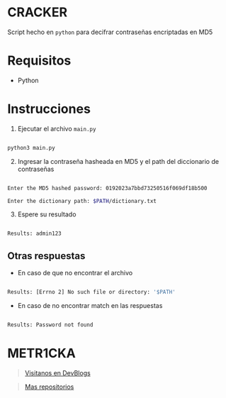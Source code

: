 # CRACKER

Script hecho en `python` para decifrar contraseñas encriptadas en MD5

# Requisitos

* Python

# Instrucciones

1. Ejecutar el archivo `main.py`

~~~bash

python3 main.py

~~~

2. Ingresar la contraseña hasheada en MD5 y el path del diccionario de contraseñas

~~~bash

Enter the MD5 hashed password: 0192023a7bbd73250516f069df18b500

Enter the dictionary path: $PATH/dictionary.txt

~~~

3. Espere su resultado

~~~bash

Results: admin123

~~~

## Otras respuestas

* En caso de que no encontrar el archivo

~~~bash

Results: [Errno 2] No such file or directory: '$PATH'

~~~

* En caso de no encontrar match en las respuestas

~~~bash

Results: Password not found

~~~

# **METR1CKA**

> [Visitanos en DevBlogs](https://metr1cka.github.io "Pagina web")

> [Mas repositorios](https://github.com/METR1CKA "Mi perfil")
